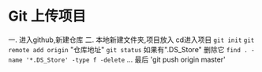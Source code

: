 # Git 上传项目

一.
		进入github,新建仓库
二.
		本地新建文件夹,项目放入
		cd进入项目
		`git init`
		`git remote add origin` "仓库地址"
		`git status`
		如果有".DS_Store" 删除它 `find . -name '*.DS_Store' -type f -delete`
		...
		最后 'git push origin master'
		